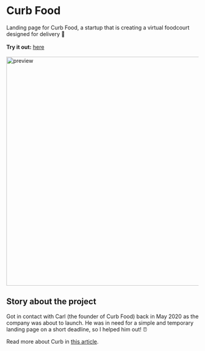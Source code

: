 # Curb Food
Landing page for Curb Food, a startup that is creating a virtual foodcourt designed for delivery 🍔
<br><br>
<strong>Try it out:</strong> [here](https://johan-akerman.github.io/CurbFood/)<br /><br>
<img src="https://i.gyazo.com/ef4f59ab5c2b9a3d1cd75b934cbc60de.gif" alt="preview"
	title="Desktop preview" width="600" /> 
## Story about the project
Got in contact with Carl (the founder of Curb Food) back in May 2020 as the company was about to launch. He was in need for a simple and temporary landing page on a short deadline, so I helped him out! ⏰

Read more about Curb in [this article](https://www.eu-startups.com/2020/12/stockholm-based-curb-secures-e3-2-million-to-create-the-worlds-largest-virtual-food-court/).


